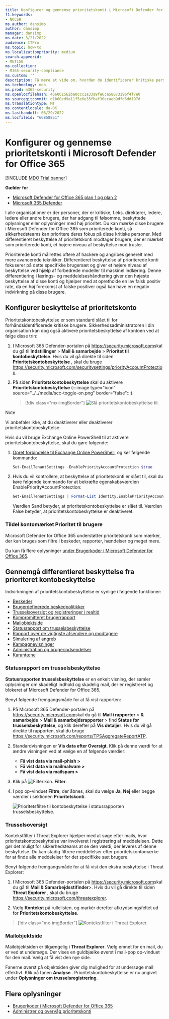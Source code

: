 ```yaml
---
title: Konfigurer og gennemse prioritetskonti i Microsoft Defender for Office 365
f1.keywords:
- NOCSH
ms.author: dansimp
author: dansimp
manager: dansimp
ms.date: 3/21/2022
audience: ITPro
ms.topic: how-to
ms.localizationpriority: medium
search.appverid:
- MET150
ms.collection:
- M365-security-compliance
ms.custom: ''
description: Få mere at vide om, hvordan du identificerer kritiske personer i en organisation og tilføjer prioritetskontomærket for at give dem ekstra beskyttelse.
ms.technology: mdo
ms.prod: m365-security
ms.openlocfilehash: 466061562ba0ccc1a33a9fe6ca58073196f4f7e0
ms.sourcegitcommit: d1b60ed9a11f5e6e35fbaf30ecaeb9dfd6dd197d
ms.translationtype: MT
ms.contentlocale: da-DK
ms.lasthandoff: 06/29/2022
ms.locfileid: "66858851"
---
```

# <a name="configure-and-review-priority-accounts-in-microsoft-defender-for-office-365"></a>Konfigurer og gennemse prioritetskonti i Microsoft Defender for Office 365

[!INCLUDE [MDO Trial banner](../includes/mdo-trial-banner.md)]

**Gælder for**
- [Microsoft Defender for Office 365 plan 1 og plan 2](defender-for-office-365.md)
- [Microsoft 365 Defender](../defender/microsoft-365-defender.md)

I alle organisationer er der personer, der er kritiske, f.eks. direktører, ledere, ledere eller andre brugere, der har adgang til følsomme, beskyttede oplysninger eller oplysninger med høj prioritet. Du kan mærke disse brugere i Microsoft Defender for Office 365 som prioriterede konti, så sikkerhedsteams kan prioritere deres fokus på disse kritiske personer. Med differentieret beskyttelse af prioritetskonti modtager brugere, der er mærket som prioriterede konti, et højere niveau af beskyttelse mod trusler.

Prioriterede konti målrettes oftere af hackere og angribes generelt med mere avancerede teknikker. Differentieret beskyttelse af prioriterede konti fokuserer på dette specifikke brugersæt og giver et højere niveau af beskyttelse ved hjælp af forbedrede modeller til maskinel indlæring. Denne differentiering i lærings- og meddelelseshåndtering giver den højeste beskyttelse af disse konti og hjælper med at opretholde en lav falsk positiv rate, da en høj forekomst af falske positiver også kan have en negativ indvirkning på disse brugere.

## <a name="configure-priority-account-protection"></a>Konfigurer beskyttelse af prioritetskonto

Prioritetskontobeskyttelse er som standard slået til for forhåndsidentificerede kritiske brugere. Sikkerhedsadministratoren i din organisation kan dog også aktivere prioritetsbeskyttelse af kontoen ved at følge disse trin:

1. I Microsoft 365 Defender-portalen på <https://security.microsoft.com>skal du gå til **Indstillinger** \> **Mail & samarbejde** \> **Prioritet til kontobeskyttelse**. Hvis du vil gå direkte til siden **Prioritetskontobeskyttelse** , skal du bruge <https://security.microsoft.com/securitysettings/priorityAccountProtection>.

2. På siden **Prioritetskontobeskyttelse** skal du aktivere **Prioritetskontobeskyttelse** (:::image type="icon" source="../../media/scc-toggle-on.png" border="false":::).

    > [!div class="mx-imgBorder"]
    > ![Slå prioritetskontobeskyttelse til.](../../media/mdo-priority-account-protection.png)

> [!NOTE]
> Vi anbefaler ikke, at du deaktiverer eller deaktiverer prioritetskontobeskyttelse.

Hvis du vil bruge Exchange Online PowerShell til at aktivere prioritetskontobeskyttelse, skal du gøre følgende:

1. [Opret forbindelse til Exchange Online PowerShell](/powershell/exchange/connect-to-exchange-online-powershell), og kør følgende kommando:

   ```powershell
   Set-EmailTenantSettings -EnablePriorityAccountProtection $true
   ```

2. Hvis du vil kontrollere, at beskyttelse af prioritetskonti er slået til, skal du køre følgende kommando for at bekræfte egenskabsværdien EnablePriorityAccountProtection:

   ```powershell
   Get-EmailTenantSettings | Format-List Identity,EnablePriorityAccountProtection
   ```

   Værdien Sand betyder, at prioritetskontobeskyttelse er slået til. Værdien False betyder, at prioritetskontobeskyttelse er deaktiveret.

### <a name="assign-the-priority-account-tag-to-users"></a>Tildel kontomærket Prioritet til brugere

Microsoft Defender for Office 365 understøtter prioritetskonti som mærker, der kan bruges som filtre i beskeder, rapporter, hændelser og meget mere.

Du kan få flere oplysninger [under Brugerkoder i Microsoft Defender for Office 365](user-tags.md).

## <a name="review-differentiated-protection-from-priority-account-protection"></a>Gennemgå differentieret beskyttelse fra prioriteret kontobeskyttelse

Indvirkningen af prioritetskontobeskyttelse er synlige i følgende funktioner:

- [Beskeder](alerts.md)
- [Brugerdefinerede beskedpolitikker](../../compliance/alert-policies.md#viewing-alerts)
- [Trusselsoversigt og registreringer i realtid](threat-explorer.md)
- [Kompromitteret brugerrapport](view-email-security-reports.md#compromised-users-report)
- [Mailobjektside](mdo-email-entity-page.md#other-innovations)
- [Statusrapport om trusselsbeskyttelse](view-email-security-reports.md#threat-protection-status-report)
- [Rapport over de vigtigste afsendere og modtagere](view-email-security-reports.md#top-senders-and-recipients-report)
- [Simulering af angreb](attack-simulation-training.md#target-users)
- [Kampagnevisninger](campaigns.md)
- [Administration og brugerindsendelser](admin-submission.md)
- [Karantæne](quarantine.md)

### <a name="threat-protection-status-report"></a>Statusrapport om trusselsbeskyttelse

**Statusrapporten trusselsbeskyttelse** er en enkelt visning, der samler oplysninger om skadeligt indhold og skadelig mail, der er registreret og blokeret af Microsoft Defender for Office 365.

Benyt følgende fremgangsmåde for at få vist rapporten:

1. På Microsoft 365 Defender-portalen på <https://security.microsoft.com>skal du gå til **Mail i rapporter** \> **& samarbejde** \> **Mail & samarbejdsrapporter** \> find **Status for trusselsbeskyttelse**, og klik derefter på **Vis detaljer**. Hvis du vil gå direkte til rapporten, skal du bruge <https://security.microsoft.com/reports/TPSAggregateReportATP>.

2. Standardvisningen er **Vis data efter Oversigt**. Klik på denne værdi for at ændre visningen ved at vælge en af følgende værdier:
   - **Få vist data via mail-phish \>**
   - **Få vist data via mailmalware \>**
   - **Få vist data via mailspam \>**

3. Klik på ![Filterikon.](../../media/m365-cc-sc-filter-icon.png) **Filter**.

4. I pop op-vinduet **Filtre**, der åbnes, skal du vælge **Ja**, **Nej** eller begge værdier i sektionen **Prioritetskonti**.

   ![Prioritetsfiltre til kontobeskyttelse i statusrapporten trusselsbeskyttelse.](../../media/priority-account-protection-tps-report.png)

### <a name="threat-explorer"></a>Trusselsoversigt

Kontekstfilter i Threat Explorer hjælper med at søge efter mails, hvor prioritetskontobeskyttelse var involveret i registrering af meddelelsen. Dette gør det muligt for sikkerhedsteams at se den værdi, der leveres af denne beskyttelse. Du kan stadig filtrere meddelelser efter prioritetskontomærke for at finde alle meddelelser for det specifikke sæt brugere.

Benyt følgende fremgangsmåde for at få vist den ekstra beskyttelse i Threat Explorer:

1. I Microsoft 365 Defender-portalen på <https://security.microsoft.com>skal du gå til **Mail &** **Samarbejdsstifinder**\>. Hvis du vil gå direkte til siden **Threat Explorer** , skal du bruge <https://security.microsoft.com/threatexplorer>.

2. Vælg **Kontekst** på rullelisten, og markér derefter afkrydsningsfeltet ud for **Prioritetskontobeskyttelse**.

> [!div class="mx-imgBorder"]
> ![Kontekstfilter i Threat Explorer.](../../media/threat-explorer-context-filter.png)

### <a name="email-entity-page"></a>Mailobjektside

Mailobjektsiden er tilgængelig i **Threat Explorer**. Vælg emnet for en mail, du er ved at undersøge. Der vises en guldbjælke øverst i mail-pop op-vinduet for den mail. Vælg at få vist den nye side.

Fanerne øverst på objektsiden giver dig mulighed for at undersøge mail effektivt. Klik på fanen **Analyse** . Prioritetskontobeskyttelse er nu angivet under **Oplysninger om trusselsregistrering**.

## <a name="more-information"></a>Flere oplysninger

- [Brugerkoder i Microsoft Defender for Office 365](user-tags.md)
- [Administrer og overvåg prioritetskonti](../../admin/setup/priority-accounts.md)
